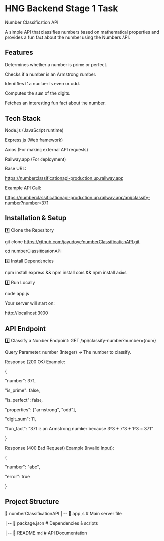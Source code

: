 # HNG Backend Stage 1 Task

Number Classification API

A simple API that classifies numbers based on mathematical properties and provides a fun fact about the number using the Numbers API.

## Features

Determines whether a number is prime or perfect.

Checks if a number is an Armstrong number.

Identifies if a number is even or odd.

Computes the sum of the digits.

Fetches an interesting fun fact about the number.

## Tech Stack

Node.js (JavaScript runtime)

Express.js (Web framework)

Axios (For making external API requests)

Railway.app (For deployment)


Base URL:

https://numberclassificationapi-production.up.railway.app

Example API Call:

https://numberclassificationapi-production.up.railway.app/api/classify-number?number=371


## Installation & Setup

1️⃣ Clone the Repository

git clone https://github.com/jayudoye/numberClassificationAPI.git

cd numberClassificationAPI

2️⃣ Install Dependencies

npm install express && npm install cors && npm install axios

3️⃣ Run Locally

node app.js

Your server will start on:

http://localhost:3000

## API Endpoint

1️⃣ Classify a Number
Endpoint:
GET /api/classify-number?number={num}

Query Parameter:
number (Integer) → The number to classify.

Response (200 OK) Example:

{

  "number": 371,
  
  "is_prime": false,
  
  "is_perfect": false,
  
  "properties": ["armstrong", "odd"],
  
  "digit_sum": 11,
  
  "fun_fact": "371 is an Armstrong number because 3^3 + 7^3 + 1^3 = 371"
  
}

Response (400 Bad Request) Example (Invalid Input):

{

  "number": "abc",
  
  "error": true
  
}

## Project Structure

📁 numberClassificationAPI
│-- 📄 app.js         # Main server file

│-- 📄 package.json     # Dependencies & scripts

│-- 📄 README.md        # API Documentation
